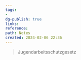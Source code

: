 ```yaml
---
tags: 
- 
dg-publish: true
links: 
reference: 
path: Notes
created: 2024-02-06 22:36
---
```

>Jugendarbeitsschutzgesetz